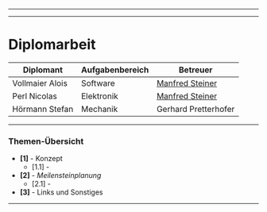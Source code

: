 <hr>
<hr>
<h1 id="protokoll-nr.-03--">Diplomarbeit  <img src="https://upload.wikimedia.org/wikipedia/commons/thumb/3/30/HTL_Kaindorf_Logo.svg/300px-HTL_Kaindorf_Logo.svg.png" alt=""></h1>
<table>
<thead>
<tr>
<th>Diplomant</th>
<th>Aufgabenbereich</th>
<th>Betreuer</th>
</tr>
</thead>
<tbody>
<tr>
<td>Vollmaier Alois</td>
<td>Software</td>
<td><a href="https://github.com/ManfredSteiner">Manfred Steiner</a></td>
</tr>
<tr>
<td>Perl Nicolas</td>
<td>Elektronik</td>
<td><a href="https://github.com/ManfredSteiner">Manfred Steiner</a></td>
</tr>
<tr>
<td>Hörmann Stefan</td>
<td>Mechanik</td>
<td>Gerhard Pretterhofer</td>
</tr>
</tbody>
</table><hr>
<h3 id="themen-übersicht">Themen-Übersicht</h3>
<ul>
<li><strong>[1]</strong> - Konzept
<ul>
<li>[1.1] -</li>
</ul>
</li>
<li><strong>[2]</strong>  - <em>Meilensteinplanung</em>
<ul>
<li>[2.1] -</li>
</ul>
</li>
<li><strong>[3]</strong>  - Links und Sonstiges</li>
</ul>
<hr>

